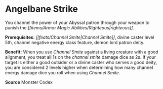 ﻿---
cssclass: [feats]

---
# Angelbane Strike

You channel the power of your Abyssal patron through your weapon to punish the _[[items/Armor Magic Abilities/Righteous|righteous]]_.

**Prerequisites:** _[[feats/Channel Smite|Channel Smite]]_, divine caster level 5th, channel negative energy class feature, demon lord patron deity.

**Benefit:** When you use _Channel Smite_ against a living creature with a good alignment, you treat all 1s on the _channel smite_ damage dice as 2s. If your target is either a good outsider or a divine caster who serves a good deity, you are considered 2 levels higher when determining how many channel energy damage dice you roll when using _Channel Smite_.

**Source** Monster Codex